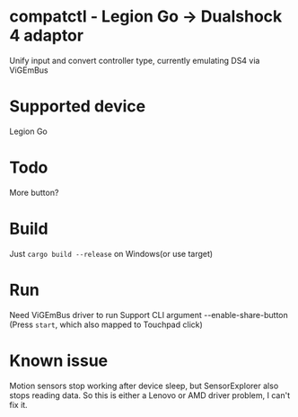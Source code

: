 # compatctl - Legion Go -> Dualshock 4 adaptor
Unify input and convert controller type, currently emulating DS4 via ViGEmBus

# Supported device
Legion Go

# Todo
More button?

# Build
Just `cargo build --release` on Windows(or use target)

# Run
Need ViGEmBus driver to run
Support CLI argument --enable-share-button (Press `start`, which also mapped to Touchpad click)

# Known issue
Motion sensors stop working after device sleep, but SensorExplorer also stops reading data. So this is either a Lenovo or AMD driver problem, I can't fix it.
